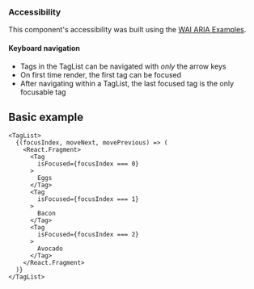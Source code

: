 ### Accessibility

This component's accessibility was built using the [WAI ARIA Examples](https://www.w3.org/TR/wai-aria-practices-1.1/examples/grid/LayoutGrids.html#ex2_label).

#### Keyboard navigation

- Tags in the TagList can be navigated with _only_ the arrow keys
- On first time render, the first tag can be focused
- After navigating within a TagList, the last focused tag is the only focusable tag

## Basic example

```
<TagList>
  {(focusIndex, moveNext, movePrevious) => (
    <React.Fragment>
      <Tag
        isFocused={focusIndex === 0}
      >
        Eggs
      </Tag>
      <Tag
        isFocused={focusIndex === 1}
      >
        Bacon
      </Tag>
      <Tag
        isFocused={focusIndex === 2}
      >
        Avocado
      </Tag>
    </React.Fragment>
  )}
</TagList>
```
